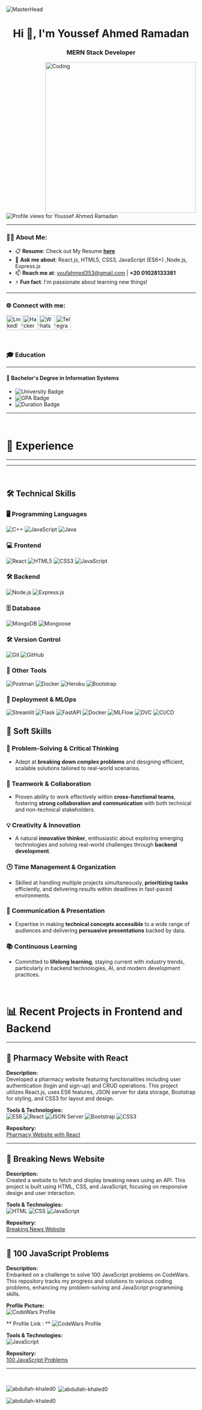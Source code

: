 ![MasterHead](https://i.redd.it/bpxxqqvps4h91.gif)
<h1 align="center">Hi 👋, I'm Youssef Ahmed Ramadan</h1>
<h3 align="center">MERN Stack Developer</h3>

<img align="right" alt="Coding" width="400" src="https://i.pinimg.com/originals/ee/ed/e2/eeede229147eb053fe863ef1cc7faf0b.gif" />

<p align="left"> 
<img src="https://komarev.com/ghpvc/?username=youssefrramdan&label=Profile%20views&color=0e75b6&style=flat" alt="Profile views for Youssef Ahmed Ramadan" />
</p>

---

### 👨‍💻 About Me:
- 📋 **Resume**: Check out My Resume [**here**]()  
- 💬 **Ask me about**: React.js, HTML5, CSS3, JavaScript (ES6+) ,Node.js, Express.js
- 📫 **Reach me at**: [youfahmed353@gmail.com](mailto:youfahmed353@gmail.com) | **+20 01028133381**  
- ⚡ **Fun fact**: I'm passionate about learning new things!  
---

<h3 align="left">🌐 Connect with me:</h3>
<p align="left">
  <a href="https://www.linkedin.com/in/youssef-ahmed-ramadan-5145a2250/" target="_blank">
    <img align="center" src="https://raw.githubusercontent.com/rahuldkjain/github-profile-readme-generator/master/src/images/icons/Social/linked-in-alt.svg" alt="LinkedIn - youssef ramadan" height="40" width="40" />
  </a>
  <a href="https://www.hackerrank.com/rmdanyoussef01/hackos" target="_blank">
    <img align="center" src="https://raw.githubusercontent.com/rahuldkjain/github-profile-readme-generator/master/src/images/icons/Social/hackerrank.svg" alt="HackerRank" height="40" width="40" />
  </a>
  <a href="https://wa.me/+201028133381" target="_blank">
    <img align="center" src="https://upload.wikimedia.org/wikipedia/commons/6/6b/WhatsApp.svg" alt="WhatsApp " height="40" width="40" />
  </a>
  <a href="https://t.me/+201028133381" target="_blank">
    <img align="center" src="https://upload.wikimedia.org/wikipedia/commons/8/82/Telegram_logo.svg" alt="Telegram" height="40" width="40" />
  </a>
</p>


<br>

### 🎓 Education

---

#### 🏫 **Bachelor's Degree in Information Systems**

- ![University Badge](https://img.shields.io/badge/Menofia_University-0055A4?style=flat&logo=university&logoColor=white)
- ![GPA Badge](https://img.shields.io/badge/GPA-3.2/4.0-brightgreen)
- ![Duration Badge](https://img.shields.io/badge/Duration-%202021%20–%20%202025-yellow)

---

<br>

# 💼 Experience

---

---



<br>

## 🛠️ Technical Skills

### 🖥️ Programming Languages
![C++](https://img.shields.io/badge/C%2B%2B-00599C?style=flat&logo=c%2B%2B&logoColor=white)
![JavaScript](https://img.shields.io/badge/JavaScript-F7DF1E?style=flat&logo=javascript&logoColor=black)
![Java](https://img.shields.io/badge/Java-007396?style=flat&logo=java&logoColor=white)

### 💻 Frontend
![React](https://img.shields.io/badge/React.js-61DAFB?style=flat&logo=react&logoColor=black)
![HTML5](https://img.shields.io/badge/HTML5-E34F26?style=flat&logo=html5&logoColor=white)
![CSS3](https://img.shields.io/badge/CSS3-1572B6?style=flat&logo=css3&logoColor=white)
![JavaScript](https://img.shields.io/badge/JavaScript-ES6%2B-F7DF1E?style=flat&logo=javascript&logoColor=black)

### 🛠️ Backend
![Node.js](https://img.shields.io/badge/Node.js-339933?style=flat&logo=node.js&logoColor=white)
![Express.js](https://img.shields.io/badge/Express.js-000000?style=flat&logo=express&logoColor=white)

### 🗄️ Database
![MongoDB](https://img.shields.io/badge/MongoDB-47A248?style=flat&logo=mongodb&logoColor=white)
![Mongoose](https://img.shields.io/badge/Mongoose-880000?style=flat&logo=mongoose&logoColor=white)

### 🛠️ Version Control
![Git](https://img.shields.io/badge/Git-F05032?style=flat&logo=git&logoColor=white)
![GitHub](https://img.shields.io/badge/GitHub-181717?style=flat&logo=github&logoColor=white)

### 🧰 Other Tools
![Postman](https://img.shields.io/badge/Postman-FF6C37?style=flat&logo=postman&logoColor=white)
![Docker](https://img.shields.io/badge/Docker-2496ED?style=flat&logo=docker&logoColor=white)
![Heroku](https://img.shields.io/badge/Heroku-430098?style=flat&logo=heroku&logoColor=white)
![Bootstrap](https://img.shields.io/badge/Bootstrap-563D7C?style=flat&logo=bootstrap&logoColor=white)

### 🚀 Deployment & MLOps
![Streamlit](https://img.shields.io/badge/Streamlit-FF4B4B?style=flat&logo=streamlit&logoColor=white)
![Flask](https://img.shields.io/badge/Flask-000000?style=flat&logo=flask&logoColor=white)
![FastAPI](https://img.shields.io/badge/FastAPI-009688?style=flat&logo=fastapi&logoColor=white)
![Docker](https://img.shields.io/badge/Docker-2496ED?style=flat&logo=docker&logoColor=white)
![MLFlow](https://img.shields.io/badge/MLFlow-000000?style=flat&logo=mlflow&logoColor=white)
![DVC](https://img.shields.io/badge/DVC-0055FF?style=flat&logo=dvc&logoColor=white)
![CI/CD](https://img.shields.io/badge/CI%2FCD-FF69B4?style=flat&logo=githubactions&logoColor=white)

## 🌟 Soft Skills

### 🎯 Problem-Solving & Critical Thinking
- Adept at **breaking down complex problems** and designing efficient, scalable solutions tailored to real-world scenarios.

### 🤝 Teamwork & Collaboration
- Proven ability to work effectively within **cross-functional teams**, fostering **strong collaboration and communication** with both technical and non-technical stakeholders.

### 💡 Creativity & Innovation
- A natural **innovative thinker**, enthusiastic about exploring emerging technologies and solving real-world challenges through **backend development**.

### 🕒 Time Management & Organization
- Skilled at handling multiple projects simultaneously, **prioritizing tasks** efficiently, and delivering results within deadlines in fast-paced environments.

### 📢 Communication & Presentation
- Expertise in making **technical concepts accessible** to a wide range of audiences and delivering **persuasive presentations** backed by data.

### 📚 Continuous Learning
- Committed to **lifelong learning**, staying current with industry trends, particularly in backend technologies, AI, and modern development practices.


<br>

# 📊 Recent Projects in Frontend and Backend

---
## 🏥 Pharmacy Website with React

**Description:**  
Developed a pharmacy website featuring functionalities including user authentication (login and sign-up) and CRUD operations. This project utilizes React.js, uses ES6 features, JSON server for data storage, Bootstrap for styling, and CSS3 for layout and design.

**Tools & Technologies:**  
![ES6](https://img.shields.io/badge/ES6-Brightgreen?style=flat&logo=javascript&logoColor=yellow) ![React](https://img.shields.io/badge/React-61DAFB?style=flat&logo=react&logoColor=white) ![JSON Server](https://img.shields.io/badge/JSON_Server-0769AD?style=flat) ![Bootstrap](https://img.shields.io/badge/Bootstrap-7952B3?style=flat&logo=bootstrap&logoColor=white) ![CSS3](https://img.shields.io/badge/CSS3-1572B6?style=flat&logo=css3&logoColor=white)

**Repository:**  
[Pharmacy Website with React](https://github.com/youssefrramdan/-Pharmacy-website-with-React.git)

---

## 📰 Breaking News Website

**Description:**  
Created a website to fetch and display breaking news using an API. This project is built using HTML, CSS, and JavaScript, focusing on responsive design and user interaction.

**Tools & Technologies:**  
![HTML](https://img.shields.io/badge/HTML-E34F26?style=flat&logo=html5&logoColor=white) ![CSS](https://img.shields.io/badge/CSS-1572B6?style=flat&logo=css3&logoColor=white) ![JavaScript](https://img.shields.io/badge/JavaScript-F7DF1E?style=flat&logo=javascript&logoColor=black)

**Repository:**  
[Breaking News Website](https://github.com/youssefrramdan/Breaking_News)

---
## 🧩 100 JavaScript Problems

**Description:**  
Embarked on a challenge to solve 100 JavaScript problems on CodeWars. This repository tracks my progress and solutions to various coding problems, enhancing my problem-solving and JavaScript programming skills.

**Profile Picture:**  
![CodeWars Profile](https://www.codewars.com/users/youssefrramdan/badges/large)

** Profile Link : **
![CodeWars Profile](https://www.codewars.com/users/youssefrramdan)

**Tools & Technologies:**  
![JavaScript](https://img.shields.io/badge/JavaScript-F7DF1E?style=flat&logo=javascript&logoColor=black)

**Repository:**  
[100 JavaScript Problems](https://github.com/youssefrramdan/100-Javascript-problem.git)

---
<br>
<p><img align="left" src="https://github-readme-stats.vercel.app/api/top-langs?username=abdullah-khaled0&show_icons=true&locale=en&layout=compact" alt="abdullah-khaled0" /></p>

<p>&nbsp;<img align="center" src="https://github-readme-stats.vercel.app/api?username=abdullah-khaled0&show_icons=true&locale=en" alt="abdullah-khaled0" /></p>

<p><img align="center" src="https://github-readme-streak-stats.herokuapp.com/?user=abdullah-khaled0&" alt="abdullah-khaled0" /></p>
